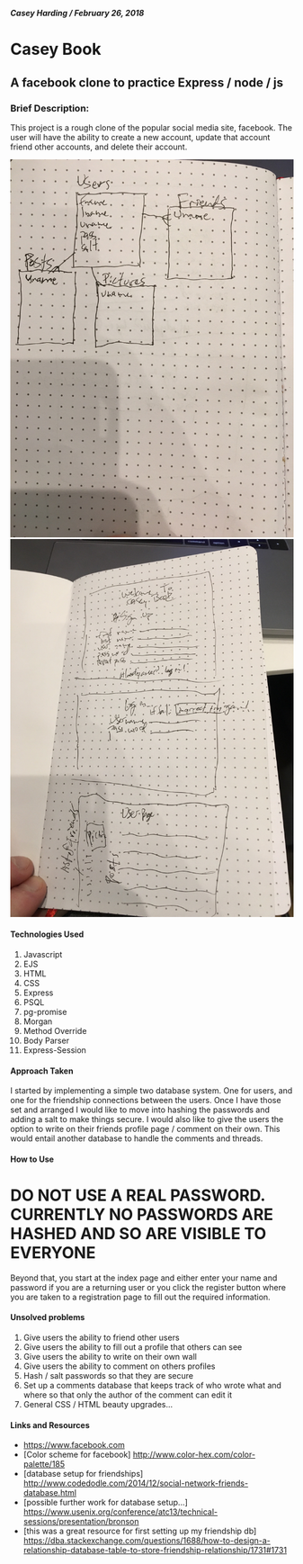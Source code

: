 ***Casey Harding / February 26, 2018***

# Casey Book
## A facebook clone to practice Express / node / js
### Brief Description:
This project is a rough clone of the popular social media site, facebook.
The user will have the ability to create a new account, update that account
friend other accounts, and delete their account.

![wireframe1](planning/wireframe1.jpg)
![wireframe2](planning/wireframe2.jpg)

#### Technologies Used
1. Javascript
2. EJS
3. HTML
4. CSS
5. Express
6. PSQL
7. pg-promise
8. Morgan
9. Method Override
10. Body Parser
11. Express-Session

#### Approach Taken
I started by implementing a simple two database system. One for users, and one for the friendship
connections between the users. Once I have those set and arranged I would like to move into
hashing the passwords and adding a salt to make things secure. I would also like to give the users
the option to write on their friends profile page / comment on their own. This would entail another
database to handle the comments and threads.

#### How to Use
# DO NOT USE A REAL PASSWORD. CURRENTLY NO PASSWORDS ARE HASHED AND SO ARE VISIBLE TO EVERYONE
Beyond that, you start at the index page and either enter your name and password if you are a
returning user or you click the register button where you are taken to a registration page to
fill out the required information.

#### Unsolved problems
1. Give users the ability to friend other users
2. Give users the ability to fill out a profile that others can see
3. Give users the ability to write on their own wall
4. Give users the ability to comment on others profiles
5. Hash / salt passwords so that they are secure
6. Set up a comments database that keeps track of who wrote what and where so that only the author of the comment can edit it
7. General CSS / HTML beauty upgrades...

#### Links and Resources
* https://www.facebook.com
* [Color scheme for facebook] http://www.color-hex.com/color-palette/185
* [database setup for friendships]
http://www.codedodle.com/2014/12/social-network-friends-database.html
* [possible further work for database setup...]
https://www.usenix.org/conference/atc13/technical-sessions/presentation/bronson
* [this was a great resource for first setting up my friendship db]
https://dba.stackexchange.com/questions/1688/how-to-design-a-relationship-database-table-to-store-friendship-relationship/1731#1731
